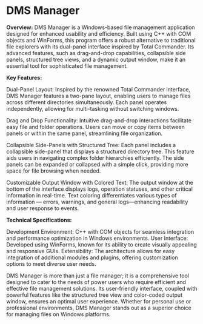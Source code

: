 # DMS Manager

**Overview:**
DMS Manager is a Windows-based file management application designed for enhanced usability and efficiency. Built using C++ with COM objects and WinForms, this program offers a robust alternative to traditional file explorers with its dual-panel interface inspired by Total Commander. Its advanced features, such as drag-and-drop capabilities, collapsible side panels, structured tree views, and a dynamic output window, make it an essential tool for sophisticated file management.

**Key Features:**

Dual-Panel Layout:
Inspired by the renowned Total Commander interface, DMS Manager features a two-pane layout, enabling users to manage files across different directories simultaneously.
Each panel operates independently, allowing for multi-tasking without switching windows.

Drag and Drop Functionality:
Intuitive drag-and-drop interactions facilitate easy file and folder operations. Users can move or copy items between panels or within the same panel, streamlining file organization.

Collapsible Side-Panels with Structured Tree:
Each panel includes a collapsible side-panel that displays a structured directory tree. This feature aids users in navigating complex folder hierarchies efficiently.
The side panels can be expanded or collapsed with a simple click, providing more space for file browsing when needed.

Customizable Output Window with Colored Text:
The output window at the bottom of the interface displays logs, operation statuses, and other critical information in real-time.
Text coloring differentiates various types of information — errors, warnings, and general logs—enhancing readability and user response to events.

**Technical Specifications:**

Development Environment: C++ with COM objects for seamless integration and performance optimization in Windows environments.
User Interface: Developed using WinForms, known for its ability to create visually appealing and responsive GUIs.
Extensibility: The architecture allows for easy integration of additional modules and plugins, offering customization options to meet diverse user needs.

DMS Manager is more than just a file manager; it is a comprehensive tool designed to cater to the needs of power users who require efficient and effective file management solutions. Its user-friendly interface, coupled with powerful features like the structured tree view and color-coded output window, ensures an optimal user experience. Whether for personal use or professional environments, DMS Manager stands out as a superior choice for managing files on Windows platforms.
